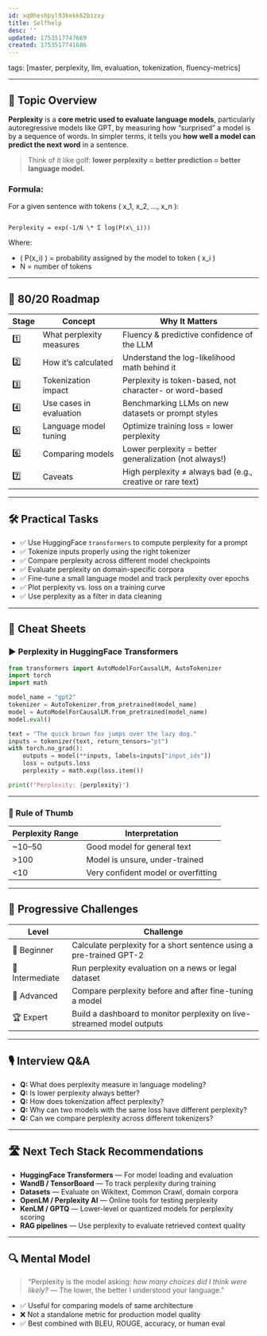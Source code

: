 ```yaml
---
id: xq0heshpyl93kekk62bizxy
title: Selfhelp
desc: ''
updated: 1753517747669
created: 1753517741686
---
```

tags: [master, perplexity, llm, evaluation, tokenization, fluency-metrics]

---

## 📌 Topic Overview

**Perplexity** is a **core metric used to evaluate language models**, particularly autoregressive models like GPT, by measuring how “surprised” a model is by a sequence of words. In simpler terms, it tells you **how well a model can predict the next word** in a sentence.

> Think of it like golf: **lower perplexity = better prediction = better language model.**

### Formula:
For a given sentence with tokens \( x_1, x_2, ..., x_n \):
```

Perplexity = exp(-1/N \* Σ log(P(x\_i)))

````
Where:
- \( P(x_i) \) = probability assigned by the model to token \( x_i \)
- N = number of tokens

---

## 🚀 80/20 Roadmap

| Stage | Concept                | Why It Matters                                               |
|-------|------------------------|---------------------------------------------------------------|
| 1️⃣    | What perplexity measures | Fluency & predictive confidence of the LLM                   |
| 2️⃣    | How it’s calculated     | Understand the log-likelihood math behind it                 |
| 3️⃣    | Tokenization impact     | Perplexity is token-based, not character- or word-based      |
| 4️⃣    | Use cases in evaluation | Benchmarking LLMs on new datasets or prompt styles           |
| 5️⃣    | Language model tuning   | Optimize training loss = lower perplexity                    |
| 6️⃣    | Comparing models        | Lower perplexity = better generalization (not always!)       |
| 7️⃣    | Caveats                 | High perplexity ≠ always bad (e.g., creative or rare text)   |

---

## 🛠️ Practical Tasks

- ✅ Use HuggingFace `transformers` to compute perplexity for a prompt  
- ✅ Tokenize inputs properly using the right tokenizer  
- ✅ Compare perplexity across different model checkpoints  
- ✅ Evaluate perplexity on domain-specific corpora  
- ✅ Fine-tune a small language model and track perplexity over epochs  
- ✅ Plot perplexity vs. loss on a training curve  
- ✅ Use perplexity as a filter in data cleaning  

---

## 🧾 Cheat Sheets

### ▶️ Perplexity in HuggingFace Transformers

```python
from transformers import AutoModelForCausalLM, AutoTokenizer
import torch
import math

model_name = "gpt2"
tokenizer = AutoTokenizer.from_pretrained(model_name)
model = AutoModelForCausalLM.from_pretrained(model_name)
model.eval()

text = "The quick brown fox jumps over the lazy dog."
inputs = tokenizer(text, return_tensors="pt")
with torch.no_grad():
    outputs = model(**inputs, labels=inputs["input_ids"])
    loss = outputs.loss
    perplexity = math.exp(loss.item())

print(f"Perplexity: {perplexity}")
````

---

### 🧠 Rule of Thumb

| Perplexity Range | Interpretation                      |
| ---------------- | ----------------------------------- |
| \~10–50          | Good model for general text         |
| >100             | Model is unsure, under-trained      |
| <10              | Very confident model or overfitting |

---

## 🎯 Progressive Challenges

| Level           | Challenge                                                              |
| --------------- | ---------------------------------------------------------------------- |
| 🥉 Beginner     | Calculate perplexity for a short sentence using a pre-trained GPT-2    |
| 🥈 Intermediate | Run perplexity evaluation on a news or legal dataset                   |
| 🥇 Advanced     | Compare perplexity before and after fine-tuning a model                |
| 🏆 Expert       | Build a dashboard to monitor perplexity on live-streamed model outputs |

---

## 🎙️ Interview Q\&A

* **Q:** What does perplexity measure in language modeling?
* **Q:** Is lower perplexity always better?
* **Q:** How does tokenization affect perplexity?
* **Q:** Why can two models with the same loss have different perplexity?
* **Q:** Can we compare perplexity across different tokenizers?

---

## 🛣️ Next Tech Stack Recommendations

* **HuggingFace Transformers** — For model loading and evaluation
* **WandB / TensorBoard** — To track perplexity during training
* **Datasets** — Evaluate on Wikitext, Common Crawl, domain corpora
* **OpenLM / Perplexity AI** — Online tools for testing perplexity
* **KenLM / GPTQ** — Lower-level or quantized models for perplexity scoring
* **RAG pipelines** — Use perplexity to evaluate retrieved context quality

---

## 🔍 Mental Model

> “Perplexity is the model asking: *how many choices did I think were likely?* — The lower, the better I understood your language.”

* ✅ Useful for comparing models of same architecture
* ❌ Not a standalone metric for production model quality
* ✅ Best combined with BLEU, ROUGE, accuracy, or human eval

